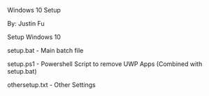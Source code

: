 Windows 10 Setup

By: Justin Fu

Setup Windows 10

setup.bat - Main batch file

setup.ps1 - Powershell Script to remove UWP Apps (Combined with setup.bat)

othersetup.txt - Other Settings
